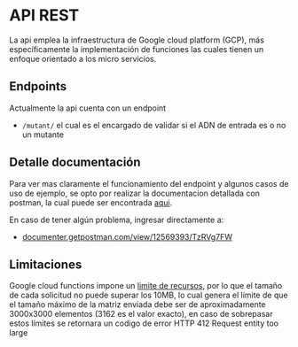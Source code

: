 # API REST
 
La api emplea la infraestructura de Google cloud platform (GCP), más específicamente la implementación de funciones las cuales tienen un enfoque orientado a los micro servicios.
 
## Endpoints
 
Actualmente la api cuenta con un endpoint
 
- `/mutant/` el cual es el encargado de validar si el ADN de entrada es o no un mutante
 
## Detalle documentación
 
Para ver mas claramente el funcionamiento del endpoint y algunos casos de uso de ejemplo, se opto por realizar la documentacion detallada con postman, la cual puede ser encontrada [aqui](https://documenter.getpostman.com/view/12569393/TzRVg7FW).
 
En caso de tener algún problema, ingresar directamente a:
 
- [documenter.getpostman.com/view/12569393/TzRVg7FW](https://documenter.getpostman.com/view/12569393/TzRVg7FW)
 
## Limitaciones
 
Google cloud functions impone un [limite de recursos](https://firebase.google.com/docs/functions/quotas#resource_limits), por lo que el tamaño de cada solicitud no puede superar los 10MB, lo cual genera el límite de que el tamaño máximo de la matriz enviada debe ser de aproximadamente 3000x3000 elementos (3162 es el valor exacto), en caso de sobrepasar estos límites se retornara un codigo de error HTTP 412 Request entity too large

